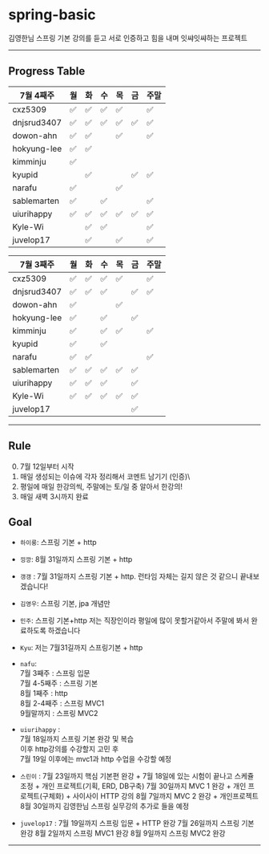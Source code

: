 # spring-basic
김영한님 스프링 기본 강의를 듣고 서로 인증하고 힘을 내며 잇쌰잇쌰하는 프로젝트

---

## Progress Table
|7월 4째주|월|화|수|목|금|주말|
|------|---|---|---|---|---|---|
|cxz5309|✅|✅|✅|✅||✅|
|dnjsrud3407|✅|✅|✅|✅|✅|✅|
|dowon-ahn|✅|✅||✅||✅|
|hokyung-lee|✅|✅|||||
|kimminju|✅||||||
|kyupid||✅|||✅|✅|
|narafu|✅|||✅|||
|sablemarten|✅||✅|||✅|
|uiurihappy|✅|✅|✅|✅|✅|✅|
|Kyle-Wi||✅|✅|||✅|
|juvelop17||✅||✅||✅|

|7월 3째주|월|화|수|목|금|주말|
|------|---|---|---|---|---|---|
|cxz5309|✅|✅|✅|✅||✅|
|dnjsrud3407|✅|✅|✅||✅|✅|
|dowon-ahn|✅|||✅|||
|hokyung-lee|✅||✅||✅||
|kimminju|✅||✅|✅||✅|
|kyupid|✅||✅||||
|narafu|✅|✅||||✅|
|sablemarten|✅|✅|✅|✅|✅||
|uiurihappy|✅|✅|✅||✅||
|Kyle-Wi|✅|✅|✅|✅|✅||
|juvelop17|||||✅||

---

## Rule

0. 7월 12일부터 시작
1. 매일 생성되는 이슈에 각자 정리해서 코멘트 남기기 (인증)\
2. 평일에 매일 한강의씩, 주말에는 토/일 중 알아서 한강의!
3. 매일 새벽 3시까지 완료

## Goal

- `하이룽`: 스프링 기본 + http

- `낑깡`: 8월 31일까지 스프링 기본 + http

- `갱갱` : 7월 31일까지 스프링 기본 + http. 런타임 자체는 길지 않은 것 같으니 끝내보겠습니다!

- `김영우`: 스프링 기본, jpa 개념만

- `민주`: 스프링 기본+http 
저는 직장인이라 평일에 많이 못할거같아서
주말에 봐서 완료하도록 하겠습니다

- `Kyu`: 저는 7월31길까지 스프링기본 + http

- `nafu`:   
7월 3째주 : 스프링 입문   
7월 4-5째주 : 스프링 기본   
8월 1째주 : http   
8월 2-4째주 : 스프링 MVC1   
9월말까지 : 스프링 MVC2   

- `uiurihappy` :   
7월 18일까지 스프링 기본 완강 및 복습   
이후 http강의를 수강할지 고민 후   
7월 19일 이후에는 mvc1과 http 수업을 수강할 예정   

- `스린이` :
7월 23일까지 핵심 기본편 완강 + 7월 18일에 있는 시험이 끝나고 스케쥴 조정 + 개인 프로젝트(기획, ERD, DB구축)
7월 30일까지 MVC 1 완강 + 개인 프로젝트(구체화) + 사이사이 HTTP 강의
8월 7일까지 MVC 2 완강 + 개인프로젝트
8월 30일까지 김영한님 스프링 실무강의 추가로 들을 예정

- `juvelop17` : 
7월 19일까지 스프링 입문 + HTTP 완강
7월 26일까지 스프링 기본 완강
8월 2일까지 스프링 MVC1 완강
8월 9일까지 스프링 MVC2 완강

---
